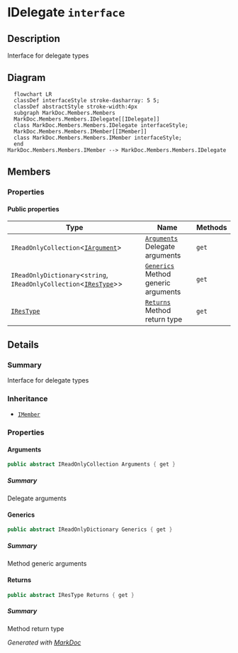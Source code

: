 # IDelegate `interface`

## Description
Interface for delegate types

## Diagram
```mermaid
  flowchart LR
  classDef interfaceStyle stroke-dasharray: 5 5;
  classDef abstractStyle stroke-width:4px
  subgraph MarkDoc.Members.Members
  MarkDoc.Members.Members.IDelegate[[IDelegate]]
  class MarkDoc.Members.Members.IDelegate interfaceStyle;
  MarkDoc.Members.Members.IMember[[IMember]]
  class MarkDoc.Members.Members.IMember interfaceStyle;
  end
MarkDoc.Members.Members.IMember --> MarkDoc.Members.Members.IDelegate
```

## Members
### Properties
#### Public  properties
| Type | Name | Methods |
| --- | --- | --- |
| `IReadOnlyCollection`&lt;[`IArgument`](./IArgument.md)&gt; | [`Arguments`](markdoc/members/members/IDelegate.md#arguments)<br>Delegate arguments | `get` |
| `IReadOnlyDictionary`&lt;`string`, `IReadOnlyCollection`&lt;[`IResType`](../resolvedtypes/IResType.md)&gt;&gt; | [`Generics`](markdoc/members/members/IDelegate.md#generics)<br>Method generic arguments | `get` |
| [`IResType`](../resolvedtypes/IResType.md) | [`Returns`](markdoc/members/members/IDelegate.md#returns)<br>Method return type | `get` |

## Details
### Summary
Interface for delegate types

### Inheritance
 - [
`IMember`
](./IMember.md)

### Properties
#### Arguments
```csharp
public abstract IReadOnlyCollection Arguments { get }
```
##### Summary
Delegate arguments

#### Generics
```csharp
public abstract IReadOnlyDictionary Generics { get }
```
##### Summary
Method generic arguments

#### Returns
```csharp
public abstract IResType Returns { get }
```
##### Summary
Method return type

*Generated with* [*MarkDoc*](https://github.com/hailstorm75/MarkDoc.Core)
